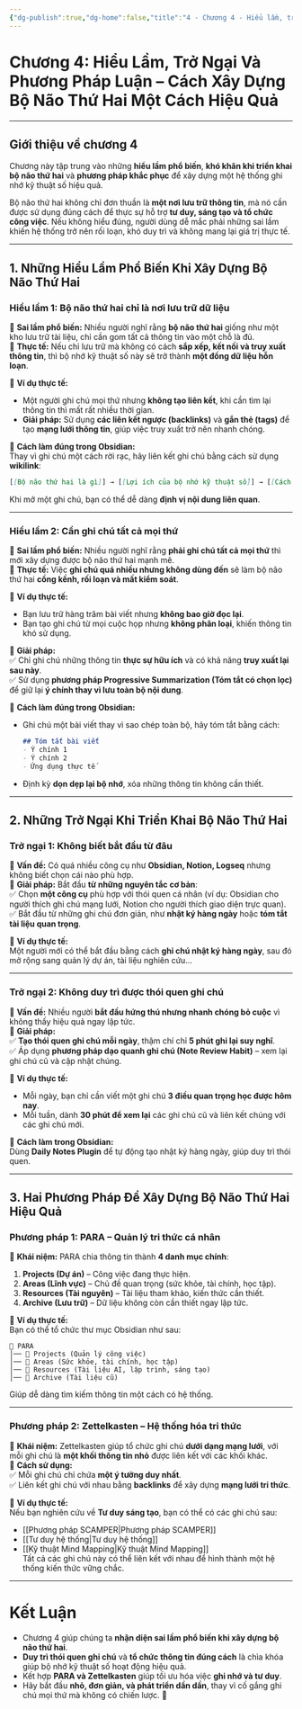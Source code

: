```yaml
---
{"dg-publish":true,"dg-home":false,"title":"4 - Chương 4 - Hiểu lầm, trở ngại và phương pháp luận","date":"2025-01-31","tags":["sach","sach/bo-nao-thu-hai"],"dg-path":"Books/02 - Bộ Não Thứ Hai - Đồ Tử Bái/4 - Chương 4 - Hiểu lầm, trở ngại và phương pháp luận.md","permalink":"/books/02-bo-nao-thu-hai-do-tu-bai/4-chuong-4-hieu-lam-tro-ngai-va-phuong-phap-luan/","dgPassFrontmatter":true,"updated":"2025-02-23T09:14:32.147+07:00"}
---
```


# **Chương 4: Hiểu Lầm, Trở Ngại Và Phương Pháp Luận – Cách Xây Dựng Bộ Não Thứ Hai Một Cách Hiệu Quả**
---

## **Giới thiệu về chương 4**

Chương này tập trung vào những **hiểu lầm phổ biến**, **khó khăn khi triển khai bộ não thứ hai** và **phương pháp khắc phục** để xây dựng một hệ thống ghi nhớ kỹ thuật số hiệu quả.

Bộ não thứ hai không chỉ đơn thuần là **một nơi lưu trữ thông tin**, mà nó cần được sử dụng đúng cách để thực sự hỗ trợ **tư duy, sáng tạo và tổ chức công việc**. Nếu không hiểu đúng, người dùng dễ mắc phải những sai lầm khiến hệ thống trở nên rối loạn, khó duy trì và không mang lại giá trị thực tế.

---

## **1. Những Hiểu Lầm Phổ Biến Khi Xây Dựng Bộ Não Thứ Hai**

### **Hiểu lầm 1: Bộ não thứ hai chỉ là nơi lưu trữ dữ liệu**

📌 **Sai lầm phổ biến:** Nhiều người nghĩ rằng **bộ não thứ hai** giống như một kho lưu trữ tài liệu, chỉ cần gom tất cả thông tin vào một chỗ là đủ.  
📌 **Thực tế:** Nếu chỉ lưu trữ mà không có cách **sắp xếp, kết nối và truy xuất thông tin**, thì bộ nhớ kỹ thuật số này sẽ trở thành **một đống dữ liệu hỗn loạn**.

🔹 **Ví dụ thực tế:**

- Một người ghi chú mọi thứ nhưng **không tạo liên kết**, khi cần tìm lại thông tin thì mất rất nhiều thời gian.
- **Giải pháp:** Sử dụng **các liên kết ngược (backlinks)** và **gắn thẻ (tags)** để tạo **mạng lưới thông tin**, giúp việc truy xuất trở nên nhanh chóng.

🔹 **Cách làm đúng trong Obsidian:**  
Thay vì ghi chú một cách rời rạc, hãy liên kết ghi chú bằng cách sử dụng **wikilink**:

```markdown
[[Bộ não thứ hai là gì]] → [[Lợi ích của bộ nhớ kỹ thuật số]] → [[Cách tổ chức ghi chú hiệu quả]]
```

Khi mở một ghi chú, bạn có thể dễ dàng **định vị nội dung liên quan**.

---

### **Hiểu lầm 2: Cần ghi chú tất cả mọi thứ**

📌 **Sai lầm phổ biến:** Nhiều người nghĩ rằng **phải ghi chú tất cả mọi thứ** thì mới xây dựng được bộ não thứ hai mạnh mẽ.  
📌 **Thực tế:** Việc **ghi chú quá nhiều nhưng không dùng đến** sẽ làm bộ não thứ hai **cồng kềnh, rối loạn và mất kiểm soát**.

🔹 **Ví dụ thực tế:**

- Bạn lưu trữ hàng trăm bài viết nhưng **không bao giờ đọc lại**.
- Bạn tạo ghi chú từ mọi cuộc họp nhưng **không phân loại**, khiến thông tin khó sử dụng.

🔹 **Giải pháp:**  
✅ Chỉ ghi chú những thông tin **thực sự hữu ích** và có khả năng **truy xuất lại sau này**.  
✅ Sử dụng **phương pháp Progressive Summarization (Tóm tắt có chọn lọc)** để giữ lại **ý chính thay vì lưu toàn bộ nội dung**.

🔹 **Cách làm đúng trong Obsidian:**

- Ghi chú một bài viết thay vì sao chép toàn bộ, hãy tóm tắt bằng cách:
    
    ```markdown
    ## Tóm tắt bài viết
    - Ý chính 1
    - Ý chính 2
    - Ứng dụng thực tế
    ```
    
- Định kỳ **dọn dẹp lại bộ nhớ**, xóa những thông tin không cần thiết.

---

## **2. Những Trở Ngại Khi Triển Khai Bộ Não Thứ Hai**

### **Trở ngại 1: Không biết bắt đầu từ đâu**

📌 **Vấn đề:** Có quá nhiều công cụ như **Obsidian, Notion, Logseq** nhưng không biết chọn cái nào phù hợp.  
📌 **Giải pháp:** Bắt đầu **từ những nguyên tắc cơ bản**:  
✅ Chọn **một công cụ** phù hợp với thói quen cá nhân (ví dụ: Obsidian cho người thích ghi chú mạng lưới, Notion cho người thích giao diện trực quan).  
✅ Bắt đầu từ những ghi chú đơn giản, như **nhật ký hàng ngày** hoặc **tóm tắt tài liệu quan trọng**.

🔹 **Ví dụ thực tế:**  
Một người mới có thể bắt đầu bằng cách **ghi chú nhật ký hàng ngày**, sau đó mở rộng sang quản lý dự án, tài liệu nghiên cứu...

---

### **Trở ngại 2: Không duy trì được thói quen ghi chú**

📌 **Vấn đề:** Nhiều người **bắt đầu hứng thú nhưng nhanh chóng bỏ cuộc** vì không thấy hiệu quả ngay lập tức.  
📌 **Giải pháp:**  
✅ **Tạo thói quen ghi chú mỗi ngày**, thậm chí chỉ **5 phút ghi lại suy nghĩ**.  
✅ Áp dụng **phương pháp dạo quanh ghi chú (Note Review Habit)** – xem lại ghi chú cũ và cập nhật chúng.

🔹 **Ví dụ thực tế:**

- Mỗi ngày, bạn chỉ cần viết một ghi chú **3 điều quan trọng học được hôm nay**.
- Mỗi tuần, dành **30 phút để xem lại** các ghi chú cũ và liên kết chúng với các ghi chú mới.

🔹 **Cách làm trong Obsidian:**  
Dùng **Daily Notes Plugin** để tự động tạo nhật ký hàng ngày, giúp duy trì thói quen.

---

## **3. Hai Phương Pháp Để Xây Dựng Bộ Não Thứ Hai Hiệu Quả**

### **Phương pháp 1: PARA – Quản lý tri thức cá nhân**

📌 **Khái niệm:** PARA chia thông tin thành **4 danh mục chính**:

1. **Projects (Dự án)** – Công việc đang thực hiện.
2. **Areas (Lĩnh vực)** – Chủ đề quan trọng (sức khỏe, tài chính, học tập).
3. **Resources (Tài nguyên)** – Tài liệu tham khảo, kiến thức cần thiết.
4. **Archive (Lưu trữ)** – Dữ liệu không còn cần thiết ngay lập tức.

🔹 **Ví dụ thực tế:**  
Bạn có thể tổ chức thư mục Obsidian như sau:

```
📂 PARA
│── 📂 Projects (Quản lý công việc)
│── 📂 Areas (Sức khỏe, tài chính, học tập)
│── 📂 Resources (Tài liệu AI, lập trình, sáng tạo)
│── 📂 Archive (Tài liệu cũ)
```

Giúp dễ dàng tìm kiếm thông tin một cách có hệ thống.

---

### **Phương pháp 2: Zettelkasten – Hệ thống hóa tri thức**

📌 **Khái niệm:** Zettelkasten giúp tổ chức ghi chú **dưới dạng mạng lưới**, với mỗi ghi chú là **một khối thông tin nhỏ** được liên kết với các khối khác.  
📌 **Cách sử dụng:**  
✅ Mỗi ghi chú chỉ chứa **một ý tưởng duy nhất**.  
✅ Liên kết ghi chú với nhau bằng **backlinks** để xây dựng **mạng lưới tri thức**.

🔹 **Ví dụ thực tế:**  
Nếu bạn nghiên cứu về **Tư duy sáng tạo**, bạn có thể có các ghi chú sau:

- [[Phương pháp SCAMPER\|Phương pháp SCAMPER]]
- [[Tư duy hệ thống\|Tư duy hệ thống]]
- [[Kỹ thuật Mind Mapping\|Kỹ thuật Mind Mapping]]  
    Tất cả các ghi chú này có thể liên kết với nhau để hình thành một hệ thống kiến thức vững chắc.

---

# **Kết Luận**

- Chương 4 giúp chúng ta **nhận diện sai lầm phổ biến khi xây dựng bộ não thứ hai**.
- **Duy trì thói quen ghi chú** và **tổ chức thông tin đúng cách** là chìa khóa giúp bộ nhớ kỹ thuật số hoạt động hiệu quả.
- Kết hợp **PARA và Zettelkasten** giúp tối ưu hóa việc **ghi nhớ và tư duy**.
- Hãy bắt đầu **nhỏ, đơn giản, và phát triển dần dần**, thay vì cố gắng ghi chú mọi thứ mà không có chiến lược. 🚀